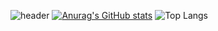 
![header](https://capsule-render.vercel.app/api?type=waving&color=ffc0c2&text=%20HamHyeongYeon%20&height=250&fontSize=65)
[![Anurag's GitHub stats](https://github-readme-stats.vercel.app/api?username=guddus326&count_private=true)](https://github.com/anuraghazra/github-readme-stats)
![Top Langs](https://github-readme-stats.vercel.app/api/top-langs/?username=guddus326&layout=compact&langs_count=81)

